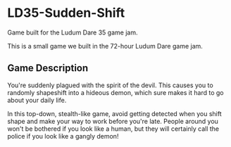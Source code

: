 # LD35-Sudden-Shift
Game built for the Ludum Dare 35 game jam.

This is a small game we built in the 72-hour Ludum Dare game jam. 

## Game Description
You're suddenly plagued with the spirit of the devil. This causes you to randomly shapeshift into a hideous demon, which sure makes it hard to go about your daily life. 

In this top-down, stealth-like game, avoid getting detected when you shift shape and make your way to work before you're late. People around you won't be bothered if you look like a human, but they will certainly call the police if you look like a gangly demon!


